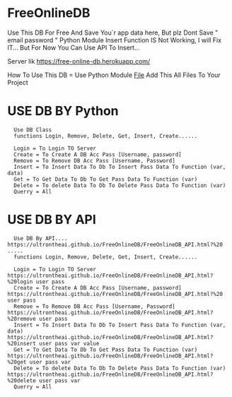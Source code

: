 # FreeOnlineDB
Use This DB For Free And Save You`r app data here, But plz Dont Save " email password "
Python Module Insert Function IS Not Working, I will Fix IT... But For Now You Can Use API To Insert...

Server lik https://free-online-db.herokuapp.com/

How To Use This DB = Use Python Module <a href="https://github.com/UltronTheAI/FreeOnlineDB/raw/main/FreeOnlineDB.rar">File</a> Add This All Files To Your Project

  #   USE DB BY Python

      Use DB Class
      functions Login, Remove, Delete, Get, Insert, Create......

      Login = To Login TO Server
      Create = To Create A DB Acc Pass [Username, password]
      Remove = To Remove DB Acc Pass [Username, Password]
      Insert = To Insert Data To Db To Insert Pass Data To Function (var, data)
      Get = To Get Data To Db To Get Pass Data To Function (var)
      Delete = To delete Data To Db To Delete Pass Data To Function (var)
      Querry = All
      
  #   USE DB BY API

      Use DB By API.... https://ultrontheai.github.io/FreeOnlineDB/FreeOnlineDB_API.html?%20 .....
      functions Login, Remove, Delete, Get, Insert, Create......

      Login = To Login TO Server https://ultrontheai.github.io/FreeOnlineDB/FreeOnlineDB_API.html?%20login user pass
      Create = To Create A DB Acc Pass [Username, password] https://ultrontheai.github.io/FreeOnlineDB/FreeOnlineDB_API.html?%20 user pass
      Remove = To Remove DB Acc Pass [Username, Password] https://ultrontheai.github.io/FreeOnlineDB/FreeOnlineDB_API.html?%20remove user pass
      Insert = To Insert Data To Db To Insert Pass Data To Function (var, data) https://ultrontheai.github.io/FreeOnlineDB/FreeOnlineDB_API.html?%20insert user pass var value
      Get = To Get Data To Db To Get Pass Data To Function (var) https://ultrontheai.github.io/FreeOnlineDB/FreeOnlineDB_API.html?%20get user pass var
      Delete = To delete Data To Db To Delete Pass Data To Function (var) https://ultrontheai.github.io/FreeOnlineDB/FreeOnlineDB_API.html?%20delete user pass var
      Querry = All

